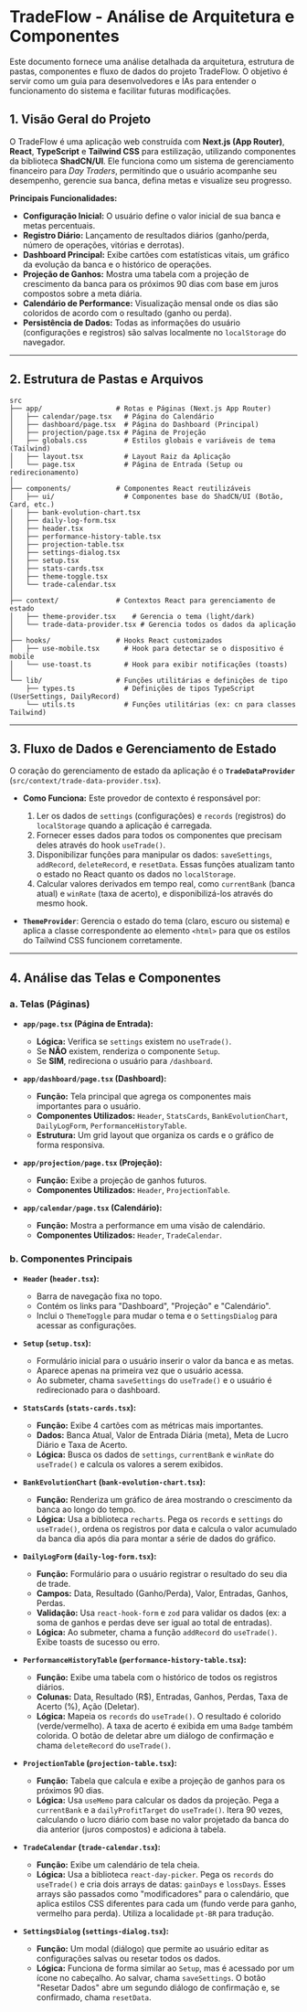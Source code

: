 # TradeFlow - Análise de Arquitetura e Componentes

Este documento fornece uma análise detalhada da arquitetura, estrutura de pastas, componentes e fluxo de dados do projeto TradeFlow. O objetivo é servir como um guia para desenvolvedores e IAs para entender o funcionamento do sistema e facilitar futuras modificações.

## 1. Visão Geral do Projeto

O TradeFlow é uma aplicação web construída com **Next.js (App Router)**, **React**, **TypeScript** e **Tailwind CSS** para estilização, utilizando componentes da biblioteca **ShadCN/UI**. Ele funciona como um sistema de gerenciamento financeiro para *Day Traders*, permitindo que o usuário acompanhe seu desempenho, gerencie sua banca, defina metas e visualize seu progresso.

**Principais Funcionalidades:**
- **Configuração Inicial:** O usuário define o valor inicial de sua banca e metas percentuais.
- **Registro Diário:** Lançamento de resultados diários (ganho/perda, número de operações, vitórias e derrotas).
- **Dashboard Principal:** Exibe cartões com estatísticas vitais, um gráfico da evolução da banca e o histórico de operações.
- **Projeção de Ganhos:** Mostra uma tabela com a projeção de crescimento da banca para os próximos 90 dias com base em juros compostos sobre a meta diária.
- **Calendário de Performance:** Visualização mensal onde os dias são coloridos de acordo com o resultado (ganho ou perda).
- **Persistência de Dados:** Todas as informações do usuário (configurações e registros) são salvas localmente no `localStorage` do navegador.

---

## 2. Estrutura de Pastas e Arquivos

```
src
├── app/                  # Rotas e Páginas (Next.js App Router)
│   ├── calendar/page.tsx   # Página do Calendário
│   ├── dashboard/page.tsx  # Página do Dashboard (Principal)
│   ├── projection/page.tsx # Página de Projeção
│   ├── globals.css         # Estilos globais e variáveis de tema (Tailwind)
│   ├── layout.tsx          # Layout Raiz da Aplicação
│   └── page.tsx            # Página de Entrada (Setup ou redirecionamento)
│
├── components/           # Componentes React reutilizáveis
│   ├── ui/                 # Componentes base do ShadCN/UI (Botão, Card, etc.)
│   ├── bank-evolution-chart.tsx
│   ├── daily-log-form.tsx
│   ├── header.tsx
│   ├── performance-history-table.tsx
│   ├── projection-table.tsx
│   ├── settings-dialog.tsx
│   ├── setup.tsx
│   ├── stats-cards.tsx
│   ├── theme-toggle.tsx
│   └── trade-calendar.tsx
│
├── context/              # Contextos React para gerenciamento de estado
│   ├── theme-provider.tsx    # Gerencia o tema (light/dark)
│   └── trade-data-provider.tsx # Gerencia todos os dados da aplicação
│
├── hooks/                # Hooks React customizados
│   ├── use-mobile.tsx      # Hook para detectar se o dispositivo é mobile
│   └── use-toast.ts        # Hook para exibir notificações (toasts)
│
└── lib/                  # Funções utilitárias e definições de tipo
    ├── types.ts            # Definições de tipos TypeScript (UserSettings, DailyRecord)
    └── utils.ts            # Funções utilitárias (ex: cn para classes Tailwind)
```

---

## 3. Fluxo de Dados e Gerenciamento de Estado

O coração do gerenciamento de estado da aplicação é o **`TradeDataProvider`** (`src/context/trade-data-provider.tsx`).

- **Como Funciona:** Este provedor de contexto é responsável por:
    1.  Ler os dados de `settings` (configurações) e `records` (registros) do `localStorage` quando a aplicação é carregada.
    2.  Fornecer esses dados para todos os componentes que precisam deles através do hook `useTrade()`.
    3.  Disponibilizar funções para manipular os dados: `saveSettings`, `addRecord`, `deleteRecord`, e `resetData`. Essas funções atualizam tanto o estado no React quanto os dados no `localStorage`.
    4.  Calcular valores derivados em tempo real, como `currentBank` (banca atual) e `winRate` (taxa de acerto), e disponibilizá-los através do mesmo hook.

- **`ThemeProvider`**: Gerencia o estado do tema (claro, escuro ou sistema) e aplica a classe correspondente ao elemento `<html>` para que os estilos do Tailwind CSS funcionem corretamente.

---

## 4. Análise das Telas e Componentes

### a. Telas (Páginas)

-   **`app/page.tsx` (Página de Entrada):**
    -   **Lógica:** Verifica se `settings` existem no `useTrade()`.
    -   Se **NÃO** existem, renderiza o componente `Setup`.
    -   Se **SIM**, redireciona o usuário para `/dashboard`.

-   **`app/dashboard/page.tsx` (Dashboard):**
    -   **Função:** Tela principal que agrega os componentes mais importantes para o usuário.
    -   **Componentes Utilizados:** `Header`, `StatsCards`, `BankEvolutionChart`, `DailyLogForm`, `PerformanceHistoryTable`.
    -   **Estrutura:** Um grid layout que organiza os cards e o gráfico de forma responsiva.

-   **`app/projection/page.tsx` (Projeção):**
    -   **Função:** Exibe a projeção de ganhos futuros.
    -   **Componentes Utilizados:** `Header`, `ProjectionTable`.

-   **`app/calendar/page.tsx` (Calendário):**
    -   **Função:** Mostra a performance em uma visão de calendário.
    -   **Componentes Utilizados:** `Header`, `TradeCalendar`.

### b. Componentes Principais

-   **`Header` (`header.tsx`):**
    -   Barra de navegação fixa no topo.
    -   Contém os links para "Dashboard", "Projeção" e "Calendário".
    -   Inclui o `ThemeToggle` para mudar o tema e o `SettingsDialog` para acessar as configurações.

-   **`Setup` (`setup.tsx`):**
    -   Formulário inicial para o usuário inserir o valor da banca e as metas.
    -   Aparece apenas na primeira vez que o usuário acessa.
    -   Ao submeter, chama `saveSettings` do `useTrade()` e o usuário é redirecionado para o dashboard.

-   **`StatsCards` (`stats-cards.tsx`):**
    -   **Função:** Exibe 4 cartões com as métricas mais importantes.
    -   **Dados:** Banca Atual, Valor de Entrada Diária (meta), Meta de Lucro Diário e Taxa de Acerto.
    -   **Lógica:** Busca os dados de `settings`, `currentBank` e `winRate` do `useTrade()` e calcula os valores a serem exibidos.

-   **`BankEvolutionChart` (`bank-evolution-chart.tsx`):**
    -   **Função:** Renderiza um gráfico de área mostrando o crescimento da banca ao longo do tempo.
    -   **Lógica:** Usa a biblioteca `recharts`. Pega os `records` e `settings` do `useTrade()`, ordena os registros por data e calcula o valor acumulado da banca dia após dia para montar a série de dados do gráfico.

-   **`DailyLogForm` (`daily-log-form.tsx`):**
    -   **Função:** Formulário para o usuário registrar o resultado do seu dia de trade.
    -   **Campos:** Data, Resultado (Ganho/Perda), Valor, Entradas, Ganhos, Perdas.
    -   **Validação:** Usa `react-hook-form` e `zod` para validar os dados (ex: a soma de ganhos e perdas deve ser igual ao total de entradas).
    -   **Lógica:** Ao submeter, chama a função `addRecord` do `useTrade()`. Exibe toasts de sucesso ou erro.

-   **`PerformanceHistoryTable` (`performance-history-table.tsx`):**
    -   **Função:** Exibe uma tabela com o histórico de todos os registros diários.
    -   **Colunas:** Data, Resultado (R$), Entradas, Ganhos, Perdas, Taxa de Acerto (%), Ação (Deletar).
    -   **Lógica:** Mapeia os `records` do `useTrade()`. O resultado é colorido (verde/vermelho). A taxa de acerto é exibida em uma `Badge` também colorida. O botão de deletar abre um diálogo de confirmação e chama `deleteRecord` do `useTrade()`.

-   **`ProjectionTable` (`projection-table.tsx`):**
    -   **Função:** Tabela que calcula e exibe a projeção de ganhos para os próximos 90 dias.
    -   **Lógica:** Usa `useMemo` para calcular os dados da projeção. Pega a `currentBank` e a `dailyProfitTarget` do `useTrade()`. Itera 90 vezes, calculando o lucro diário com base no valor projetado da banca do dia anterior (juros compostos) e adiciona à tabela.

-   **`TradeCalendar` (`trade-calendar.tsx`):**
    -   **Função:** Exibe um calendário de tela cheia.
    -   **Lógica:** Usa a biblioteca `react-day-picker`. Pega os `records` do `useTrade()` e cria dois arrays de datas: `gainDays` e `lossDays`. Esses arrays são passados como "modificadores" para o calendário, que aplica estilos CSS diferentes para cada um (fundo verde para ganho, vermelho para perda). Utiliza a localidade `pt-BR` para tradução.

-   **`SettingsDialog` (`settings-dialog.tsx`):**
    -   **Função:** Um modal (diálogo) que permite ao usuário editar as configurações salvas ou resetar todos os dados.
    -   **Lógica:** Funciona de forma similar ao `Setup`, mas é acessado por um ícone no cabeçalho. Ao salvar, chama `saveSettings`. O botão "Resetar Dados" abre um segundo diálogo de confirmação e, se confirmado, chama `resetData`.
